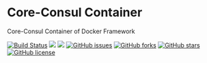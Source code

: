 # Core-Consul Container
Core-Consul Container of Docker Framework

[![Build Status](https://travis-ci.org/dockerframework/core-consul.svg?branch=master)](https://travis-ci.org/dockerframework/core-consul) [![](https://images.microbadger.com/badges/image/dockerframework/core-consul:ubuntu.svg)](https://microbadger.com/images/dockerframework/core-consul:ubuntu "Layers") [![](https://images.microbadger.com/badges/version/dockerframework/core-consul:ubuntu.svg)](https://microbadger.com/images/dockerframework/core-consul:ubuntu "Version") [![GitHub issues](https://img.shields.io/github/issues/dockerframework/core-consul.svg)](https://github.com/dockerframework/core-consul/issues) [![GitHub forks](https://img.shields.io/github/forks/dockerframework/core-consul.svg)](https://github.com/dockerframework/core-consul/network) [![GitHub stars](https://img.shields.io/github/stars/dockerframework/core-consul.svg)](https://github.com/dockerframework/core-consul/stargazers) [![GitHub license](https://img.shields.io/badge/license-MIT-blue.svg)](https://raw.githubusercontent.com/dockerframework/core-consul/master/LICENSE)
